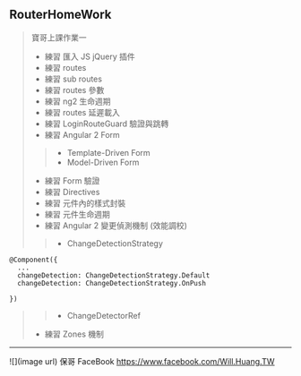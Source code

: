  ## RouterHomeWork
> 寶哥上課作業一
> * 練習 匯入 JS jQuery 插件
> * 練習 routes
> * 練習 sub routes
> * 練習 routes 參數
> * 練習 ng2 生命週期
> * 練習 routes 延遲載入
> * 練習 LoginRouteGuard 驗證與跳轉
> * 練習 Angular 2 Form
>> + Template-Driven Form
>> + Model-Driven Form
> * 練習 Form 驗證
> * 練習 Directives
> * 練習 元件內的樣式封裝
> * 練習 元件生命週期
> * 練習 Angular 2 變更偵測機制 (效能調校)
>> - ChangeDetectionStrategy

````
@Component({
  ...
  changeDetection: ChangeDetectionStrategy.Default
  changeDetection: ChangeDetectionStrategy.OnPush

})
````
>> - ChangeDetectorRef
> * 練習 Zones 機制
***

![](image url)
保哥 FaceBook
<https://www.facebook.com/Will.Huang.TW>


